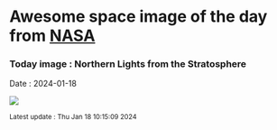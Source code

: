 
# Awesome space image of the day from [NASA](https://api.nasa.gov/)

### Today image : Northern Lights from the Stratosphere
Date : 2024-01-18

![](https://apod.nasa.gov/apod/image/2401/MagneticStormRohner1024.jpg)

<small>Latest update : Thu Jan 18 10:15:09 2024</small>
        